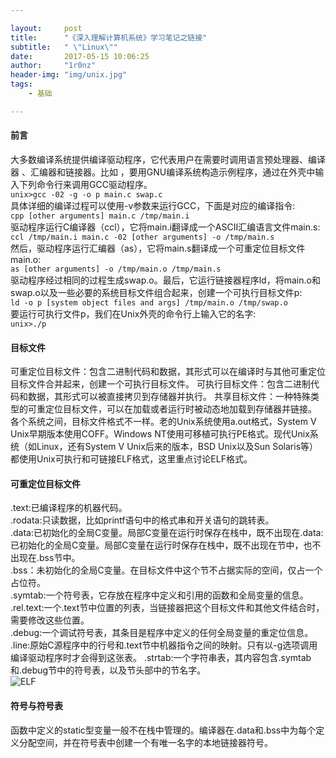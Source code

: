```yaml
--- 

layout:     post
title:      "《深入理解计算机系统》学习笔记之链接"
subtitle:   " \"Linux\""
date:       2017-05-15 10:06:25
author:     "1r0nz"
header-img: "img/unix.jpg"
tags:
    - 基础

---
```


#### 前言  
  大多数编译系统提供编译驱动程序，它代表用户在需要时调用语言预处理器、编译器 、汇编器和链接器。比如 ，要用GNU编译系统构造示例程序，通过在外壳中输入下列命令行来调用GCC驱动程序。  
`unix>gcc -02 -g -o p main.c swap.c`  
具体详细的编译过程可以使用-v参数来运行GCC，下面是对应的编译指令:  
`cpp [other arguments] main.c /tmp/main.i`  
驱动程序运行C编译器（ccl），它将main.i翻译成一个ASCII汇编语言文件main.s:  
`ccl /tmp/main.i main.c -02 [other arguments] -o /tmp/main.s`  
然后，驱动程序运行汇编器（as），它将main.s翻译成一个可重定位目标文件main.o:  
`as [other arguments] -o /tmp/main.o /tmp/main.s`  
驱动程序经过相同的过程生成swap.o。最后，它运行链接器程序ld，将main.o和swap.o以及一些必要的系统目标文件组合起来，创建一个可执行目标文件p:  
`ld -o p [system object files and args] /tmp/main.o /tmp/swap.o`  
要运行可执行文件p，我们在Unix外壳的命令行上输入它的名字:  
`unix>./p`  
  
#### 目标文件  
  可重定位目标文件：包含二进制代码和数据，其形式可以在编译时与其他可重定位目标文件合并起来，创建一个可执行目标文件。
  可执行目标文件：包含二进制代码和数据，其形式可以被直接拷贝到存储器并执行。
  共享目标文件：一种特殊类型的可重定位目标文件，可以在加载或者运行时被动态地加载到存储器并链接。
  各个系统之间，目标文件格式不一样。老的Unix系统使用a.out格式，System V Unix早期版本使用COFF。Windows NT使用可移植可执行PE格式。现代Unix系统（如Linux，还有System V Unix后来的版本，BSD Unix以及Sun Solaris等）都使用Unix可执行和可链接ELF格式，这里重点讨论ELF格式。  

#### 可重定位目标文件  
  .text:已编译程序的机器代码。  
  .rodata:只读数据，比如printf语句中的格式串和开关语句的跳转表。  
  .data:已初始化的全局C变量。局部C变量在运行时保存在栈中，既不出现在.data:已初始化的全局C变量。局部C变量在运行时保存在栈中，既不出现在节中，也不出现在.bss节中。  
  .bss：未初始化的全局C变量。在目标文件中这个节不占据实际的空间，仅占一个占位符。  
  .symtab:一个符号表，它存放在程序中定义和引用的函数和全局变量的信息。  
  .rel.text:一个.text节中位置的列表，当链接器把这个目标文件和其他文件结合时，需要修改这些位置。  
  .debug:一个调试符号表，其条目是程序中定义的任何全局变量的重定位信息。  
  .line:原始C源程序中的行号和.text节中机器指令之间的映射。只有以-g选项调用编译驱动程序时才会得到这张表。
  .strtab:一个字符串表，其内容包含.symtab和.debug节中的符号表，以及节头部中的节名字。  
  ![ELF](http://i4.buimg.com/588926/e56500ede601a34a.png)  

#### 符号与符号表  
  函数中定义的static型变量一般不在栈中管理的。编译器在.data和.bss中为每个定义分配空间，并在符号表中创建一个有唯一名字的本地链接器符号。  